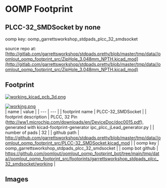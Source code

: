 # OOMP Footprint  
## PLCC-32_SMDSocket  by none  
  
oomp key: oomp_garrettsworkshop_stdpads_plcc_32_smdsocket  
  
source repo at: [http://gitlab.com/garrettsworkshop/stdpads.pretty/blob/master/tmp/data//oomlout_oomp_footprint_src/ZipHole_3.048mm_NPTH.kicad_mod](http://gitlab.com/garrettsworkshop/stdpads.pretty/blob/master/tmp/data//oomlout_oomp_footprint_src/ZipHole_3.048mm_NPTH.kicad_mod)  
## Footprint  
  
[![working_kicad_pcb_3d.png](working_kicad_pcb_3d_600.png)](working_kicad_pcb_3d.png)  
  
[![working.png](working_600.png)](working.png)  
| name | value | 
| --- | --- | 
| footprint name | PLCC-32_SMDSocket | 
| footprint description | PLCC, 32 Pin (http://ww1.microchip.com/downloads/en/DeviceDoc/doc0015.pdf), generated with kicad-footprint-generator ipc_plcc_jLead_generator.py | 
| number of pads | 32 | 
| github path | http://github.com/garrettsworkshop/stdpads.pretty/blob/master/tmp/data//oomlout_oomp_footprint_src/PLCC-32_SMDSocket.kicad_mod | 
| oomp key | oomp_garrettsworkshop_stdpads_plcc_32_smdsocket | 
| oomp bot github | https://github.com/oomlout/oomlout_oomp_footprint_bot/tree/main/tmp/data//oomlout_oomp_footprint_src/footprints/garrettsworkshop_stdpads_plcc_32_smdsocket/working | 
## Images  
